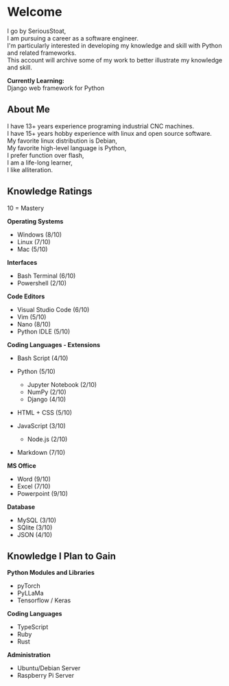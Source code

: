 # Welcome
I go by SeriousStoat,  
I am pursuing a career as a software engineer.  
I'm particularly interested in developing my knowledge and skill with Python and related frameworks.  
This account will archive some of my work to better illustrate my knowledge and skill.

**Currently Learning:**  
Django web framework for Python

## About Me
I have 13+ years experience programing industrial CNC machines.  
I have 15+ years hobby experience with linux and open source software.  
My favorite linux distribution is Debian,  
My favorite high-level language is Python,  
I prefer function over flash,  
I am a life-long learner,  
I like alliteration.

## Knowledge Ratings
10 = Mastery

**Operating Systems**
- Windows (8/10)
- Linux (7/10)
- Mac (5/10)

**Interfaces**
- Bash Terminal (6/10)
- Powershell (2/10)

**Code Editors**
- Visual Studio Code (6/10)
- Vim (5/10)
- Nano (8/10)
- Python IDLE (5/10)

**Coding Languages - Extensions**
- Bash Script (4/10)
- Python (5/10)
    - Jupyter Notebook (2/10)
    - NumPy (2/10)
    - Django (4/10)

- HTML + CSS (5/10)
- JavaScript (3/10)
    - Node.js (2/10)

- Markdown (7/10)

**MS Office**
- Word (9/10)
- Excel (7/10)
- Powerpoint (9/10)

**Database**
- MySQL (3/10)
- SQlite (3/10)
- JSON (4/10)

## Knowledge I Plan to Gain
**Python Modules and Libraries**
- pyTorch
- PyLLaMa
- Tensorflow / Keras

**Coding Languages**
- TypeScript
- Ruby
- Rust

**Administration**
- Ubuntu/Debian Server
- Raspberry Pi Server

